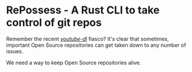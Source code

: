 # RePossess - A Rust CLI to take control of git repos

Remember the recent [_youtube-dl_](https://www.eff.org/deeplinks/2020/11/riaa-abuses-dmca-take-down-popular-tool-downloading-online-video) fiasco? It's clear that sometimes, important Open Source repositories can get taken down to any number of issues.

We need a way to keep Open Source repositories alive.
